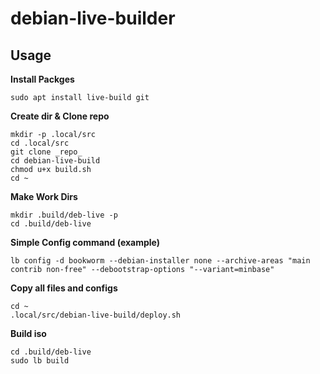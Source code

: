 # debian-live-builder

## Usage

**Install Packges**
```
sudo apt install live-build git
```

**Create dir & Clone repo**
```
mkdir -p .local/src
cd .local/src
git clone _repo_
cd debian-live-build
chmod u+x build.sh
cd ~
```

**Make Work Dirs**
```
mkdir .build/deb-live -p
cd .build/deb-live
```
**Simple Config command (example)**
```
lb config -d bookworm --debian-installer none --archive-areas "main contrib non-free" --debootstrap-options "--variant=minbase"
```

**Copy all files and configs**
```
cd ~
.local/src/debian-live-build/deploy.sh  
```
**Build iso**
```
cd .build/deb-live  
sudo lb build  
```

